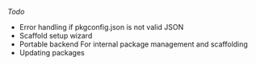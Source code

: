 *Todo*
* Error handling if pkgconfig.json is not valid JSON
* Scaffold setup wizard
* Portable backend
	For internal package management and scaffolding
* Updating packages
